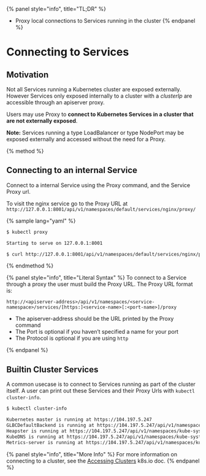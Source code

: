 {% panel style="info", title="TL;DR" %}
- Proxy local connections to Services running in the cluster
{% endpanel %}

# Connecting to Services

## Motivation

Not all Services running a Kubernetes cluster are exposed externally.  However Services
only exposed internally to a cluster with a *clusterIp* are accessible through an
apiserver proxy.

Users may use Proxy to **connect to Kubernetes Services in a cluster that are not
externally exposed**.


**Note:** Services running a type LoadBalancer or type NodePort may be exposed externally and
accessed without the need for a Proxy.

{% method %}
## Connecting to an internal Service

Connect to a internal Service using the Proxy command, and the Service Proxy url.

To visit the nginx service go to the Proxy URL at 
`http://127.0.0.1:8001/api/v1/namespaces/default/services/nginx/proxy/`

{% sample lang="yaml" %}

```bash
$ kubectl proxy

Starting to serve on 127.0.0.1:8001
```

```bash
$ curl http://127.0.0.1:8001/api/v1/namespaces/default/services/nginx/proxy/
```

{% endmethod %}

{% panel style="info", title="Literal Syntax" %}
To connect to a Service through a proxy the user must build the Proxy URL.  The Proxy URL format is:

`http://<apiserver-address>/api/v1/namespaces/<service-namespace>/services/[https:]<service-name>[:<port-name>]/proxy`

- The apiserver-address should be the URL printed by the Proxy command
- The Port is optional if you haven’t specified a name for your port
- The Protocol is optional if you are using `http`

{% endpanel %}
  
## Builtin Cluster Services

A common usecase is to connect to Services running as part of the cluster itself.  A user can print out these
Services and their Proxy Urls with `kubectl cluster-info`.

```bash
$ kubectl cluster-info

Kubernetes master is running at https://104.197.5.247
GLBCDefaultBackend is running at https://104.197.5.247/api/v1/namespaces/kube-system/services/default-http-backend:http/proxy
Heapster is running at https://104.197.5.247/api/v1/namespaces/kube-system/services/heapster/proxy
KubeDNS is running at https://104.197.5.247/api/v1/namespaces/kube-system/services/kube-dns:dns/proxy
Metrics-server is running at https://104.197.5.247/api/v1/namespaces/kube-system/services/https:metrics-server:/proxy
```

{% panel style="info", title="More Info" %}
For more information on connecting to a cluster, see the
[Accessing Clusters](https://kubernetes.io/docs/tasks/access-application-cluster/access-cluster/)
k8s.io doc.
{% endpanel %}


